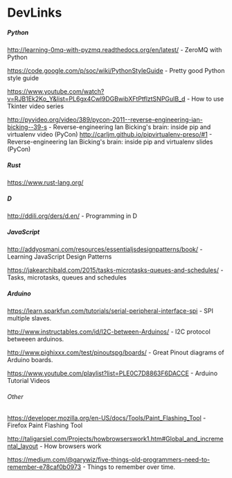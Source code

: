 # DevLinks

##### Python
http://learning-0mq-with-pyzmq.readthedocs.org/en/latest/ - ZeroMQ with Python

https://code.google.com/p/soc/wiki/PythonStyleGuide - Pretty good Python style guide

https://www.youtube.com/watch?v=RJB1Ek2Ko_Y&list=PL6gx4Cwl9DGBwibXFtPtflztSNPGuIB_d - How to use Tkinter video series

http://pyvideo.org/video/389/pycon-2011--reverse-engineering-ian-bicking--39-s - Reverse-engineering Ian Bicking's brain: inside pip and virtualenv video (PyCon)
http://carljm.github.io/pipvirtualenv-preso/#1 - Reverse-engineering Ian Bicking's brain: inside pip and virtualenv slides (PyCon)

##### Rust
https://www.rust-lang.org/


##### D
http://ddili.org/ders/d.en/ - Programming in D


##### JavaScript
http://addyosmani.com/resources/essentialjsdesignpatterns/book/ - Learning JavaScript Design Patterns

https://jakearchibald.com/2015/tasks-microtasks-queues-and-schedules/ - Tasks, microtasks, queues and schedules


##### Arduino
https://learn.sparkfun.com/tutorials/serial-peripheral-interface-spi - SPI multiple slaves.

http://www.instructables.com/id/I2C-between-Arduinos/ - I2C protocol betweeen arduinos.

http://www.pighixxx.com/test/pinoutspg/boards/ - Great Pinout diagrams of Arduino boards.

https://www.youtube.com/playlist?list=PLE0C7D8863F6DACCE - Arduino Tutorial Videos

###### Other
https://developer.mozilla.org/en-US/docs/Tools/Paint_Flashing_Tool - Firefox Paint Flashing Tool

http://taligarsiel.com/Projects/howbrowserswork1.htm#Global_and_incremental_layout - How browsers work

https://medium.com/@garywiz/five-things-old-programmers-need-to-remember-e78caf0b0973 - Things to remember over time.
